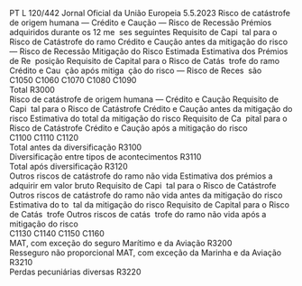 PT  L 120/442 Jornal Oficial da União Europeia 5.5.2023
 Risco de catástrofe de origem humana — Crédito e 
Caução — Risco de Recessão  Prémios adquiridos 
durante os 12 me ­
ses seguintes  Requisito de Capi ­
tal para o Risco de 
Catástrofe do ramo 
Crédito e Caução 
antes da mitigação 
do risco — Risco 
de Recessão  Mitigação do 
Risco Estimada  Estimativa dos 
Prémios de Re ­
posição  Requisito de 
Capital para o 
Risco de Catás ­
trofe do ramo 
Crédito e Cau ­
ção após mitiga ­
ção do risco — 
Risco de Reces ­
são  
C1050  C1060  C1070  C1080  C1090  
Total  R3000  
Risco de catástrofe de origem humana — Crédito e 
Caução  Requisito de Capi ­
tal para o Risco de 
Catástrofe Crédito 
e Caução antes da 
mitigação do risco  Estimativa do total 
da mitigação do 
risco  Requisito de Ca ­
pital para o Risco 
de Catástrofe 
Crédito e Caução 
após a mitigação 
do risco  
C1100  C1110  C1120  
Total antes da diversificação  R3100  
Diversificação entre tipos de acontecimentos  R3110  
Total após diversificação  R3120  
Outros riscos de catástrofe do ramo não vida  Estimativa dos 
prémios a adquirir 
em valor bruto  Requisito de Capi ­
tal para o Risco de 
Catástrofe Outros 
riscos de catástrofe 
do ramo não vida 
antes da mitigação 
do risco  Estimativa do to ­
tal da mitigação 
do risco  Requisito de 
Capital para o 
Risco de Catás ­
trofe Outros 
riscos de catás ­
trofe do ramo 
não vida após a 
mitigação do 
risco  
C1130  C1140  C1150  C1160  
MAT, com exceção do seguro Marítimo e da Aviação  R3200  
Resseguro não proporcional MAT, com exceção da 
Marinha e da Aviação  R3210  
Perdas pecuniárias diversas  R3220